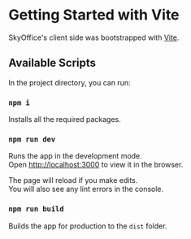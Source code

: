 # Getting Started with Vite

SkyOffice's client side was bootstrapped with [Vite](https://vitejs.dev/).

## Available Scripts

In the project directory, you can run:

### `npm i`

Installs all the required packages.

### `npm run dev`

Runs the app in the development mode.\
Open [http://localhost:3000](http://localhost:3000) to view it in the browser.

The page will reload if you make edits.\
You will also see any lint errors in the console.

### `npm run build`

Builds the app for production to the `dist` folder.
